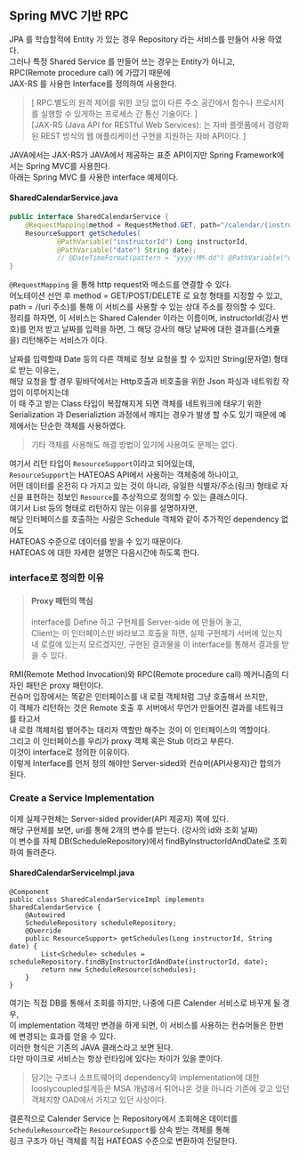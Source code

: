 Spring MVC 기반 RPC
------

JPA 를 학습할적에 Entity 가 있는 경우 Repository 라는 서비스를 만들어 사용 하였다.  
그러나 특정 Shared Service 를 만들어 쓰는 경우는 Entity가 아니고,  
RPC(Remote procedure call) 에 가깝기 때문에   
JAX-RS 를 사용한 Interface를 정의하여 사용한다.  
> [ RPC:별도의 원격 제어를 위한 코딩 없이 다른 주소 공간에서 함수나 프로시저를 실행할 수 있게하는 프로세스 간 통신 기술이다. ]  
> [JAX-RS (Java API for RESTful Web Services): 는 자바 플랫폼에서 경량화된 REST 방식의 웹 애플리케이션 구현을 지원하는 자바 API이다. ]  

JAVA에서는 JAX-RS가 JAVA에서 제공하는 표준 API이지만 Spring Framework에서는 Spring MVC를 사용한다.  
아래는 Spring MVC 를 사용한 interface 예제이다.  

#### SharedCalendarService.java
```java
public interface SharedCalendarService {
    @RequestMapping(method = RequestMethod.GET, path="/calendar/{instructorId}/{date}")
    ResourceSupport getSchedules(
            @PathVariable("instructorId") Long instructorId, 
            @PathVariable("date") String date);
            // @DateTimeFormat(pattern = "yyyy-MM-dd") @PathVariable("date") Date date);
}
```
`@RequestMapping` 을 통해 http request와 메소드를 연결할 수 있다.  
어노테이션 선언 후 method = GET/POST/DELETE 로 요청 형태를 지정할 수 있고,  
path = /(uri 주소)를 통해 이 서비스를 사용할 수 있는 상대 주소를 정의할 수 있다.  
정리를 하자면, 이 서비스는 Shared Calender 이라는 이름이며, instructorId(강사 번호)를 먼저 받고 날짜를 입력을 하면, 
그 해당 강사의 해당 날짜에 대한 결과를(스케쥴을) 리턴해주는 서비스가 이다.  

날짜를 입력할때 Date 등의 다른 객체로 정보 요청을 할 수 있지만 String(문자열) 형태로 받는 이유는,  
해당 요청을 할 경우 밑바닥에서는 Http호출과 비호출을 위한 Json 파싱과 네트워킹 작업이 이루어지는데  
이 때 주고 받는 Class 타입이 복잡해지게 되면 객체를 네트워크에 태우기 위한 Serialization 과 Deserializtion 과정에서
깨지는 경우가 발생 할 수도 있기 때문에 예제에서는 단순한 객체를 사용하였다.   
> 기타 객체를 사용해도 해결 방법이 있기에 사용여도 문제는 없다.  

여기서 리턴 타입이 `ResourceSupport`이라고 되어있는데,  
`ResourceSupport`는 HATEOAS API에서 사용하는 객체중에 하나이고,  
어떤 데이터를 온전히 다 가지고 있는 것이 아니라, 
유일한 식별자/주소(링크) 형태로 자신을 표현하는 정보인 `Resource`를 추상적으로 정의할 수 있는 클래스이다.  
여기서 List<Schedule> 등의 형태로 리턴하지 않는 이유를 설명하자면,  
해당 인터페이스를 호출하는 사람은 Schedule 객체와 같이 추가적인 dependency 없어도  
HATEOAS 수준으로 데이터를 받을 수 있기 때문이다.  
HATEOAS 에 대한 자세한 설명은 다음시간에 하도록 한다.  

### interface로 정의한 이유
> #### Proxy 패턴의 핵심  
> interface를 Define 하고 구현체를 Server-side 에 만들어 놓고,  
> Client는 이 인터페이스만 바라보고 호출을 하면, 실제 구현체가 서버에 있는지 내 로컬에 있는지 모르겠지만, 
> 구현된 결과물을 이 interface를 통해서 결과를 받을 수 있다.  

RMI(Remote Method Invocation)와 RPC(Remote procedure call) 메커니즘의 디자인 패턴은 proxy 패턴이다.  
컨슈머 입장에서는 똑같은 인터페이스를 내 로컬 객체처럼 그냥 호출해서 쓰지만,  
이 객체가 리턴하는 것은 Remote 호출 후 서버에서 무언가 만들어진 결과를 네트워크를 타고서  
내 로컬 객체처럼 뱉어주는 대리자 역할만 해주는 것이 이 인터페이스의 역할이다.  
그리고 이 인터페이스를 우리가 proxy 객체 혹은 Stub 이라고 부른다.  
이것이 interface로 정의한 이유이다.  
이렇게 Interface를 먼저 정의 해야만 Server-sided와 컨슈머(API사용자)간 합의가 된다.

### Create a Service Implementation
이제 실제구현체는 Server-sided provider(API 제공자) 쪽에 있다.  
해당 구현체를 보면, uri를 통해 2개의 변수를 받는다. (강사의 id와 조회 날짜)  
이 변수를 자체 DB(ScheduleRepository)에서 findByInstructorIdAndDate로 조회하여 돌려준다.  

#### SharedCalendarServiceImpl.java
```
@Component
public class SharedCalendarServiceImpl implements SharedCalendarService {
    @Autowired
    ScheduleRepository scheduleRepository;
    @Override
    public ResourceSupport> getSchedules(Long instructorId, String date) {
        List<Schedule> schedules = scheduleRepository.findByInstructorIdAndDate(instructorId, date);
        return new ScheduleResource(schedules);
    }
}
```
여기는 직접 DB를 통해서  조회를 하지만, 나중에 다른 Calender 서비스로 바꾸게 될 경우,  
이 implementation 객체만 변경을 하게 되면, 이 서비스를 사용하는 컨슈머들은 한번에 변경되는 효과를 얻을 수 있다.  
이러한 형식은 기존의 JAVA 클래스라고 보면 된다.  
다만 마이크로 서비스는 항상 런타임에 있다는 차이가 있을 뿐이다.  

> 담기는 구조나 소프트웨어의 dependency와 implementation에 대한 looslycoupled설계등은 
> MSA 개념에서 튀어나온 것을 아니라 기존에 갖고 있던 객체지향 OAD에서 가지고 있던 사상이다.

결론적으로  Calender Service 는 Repository에서 조회해온 데이터를  
`ScheduleResource`라는 `ResourceSupport`를 상속 받는 객체를 통해  
링크 구조가 아닌 객체를 직접 HATEOAS 수준으로 변환하여 전달한다.  
